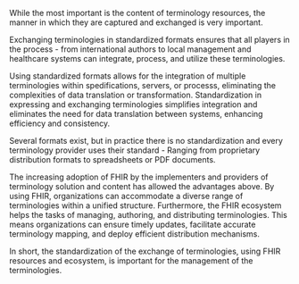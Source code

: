 While the most important is the content of terminology resources, the manner in which they are captured and exchanged is very important. 

Exchanging terminologies in standardized formats ensures that all players in the process - from international authors to local management and healthcare systems can integrate, process, and utilize these terminologies. 

Using standardized formats allows for the integration of multiple terminologies within spedifications, servers, or processs, eliminating the complexities of data translation or transformation.
Standardization in expressing and exchanging terminologies simplifies integration and eliminates the need for data translation between systems, enhancing efficiency and consistency.

Several formats exist, but in practice there is no standardization and every terminology provider uses their standard - Ranging from proprietary distribution formats to spreadsheets or PDF documents.

The increasing adoption of FHIR by the implementers and providers of terminology solution and content has allowed the advantages above. 
By using FHIR, organizations can accommodate a diverse range of terminologies within a unified structure. Furthermore, the FHIR ecosystem helps the tasks of managing, authoring, and distributing terminologies. This means organizations can ensure timely updates, facilitate accurate terminology mapping, and deploy efficient distribution mechanisms. 

In short, the standardization of the exchange of terminologies, using FHIR resources and ecosystem, is important for the management of the terminologies.
